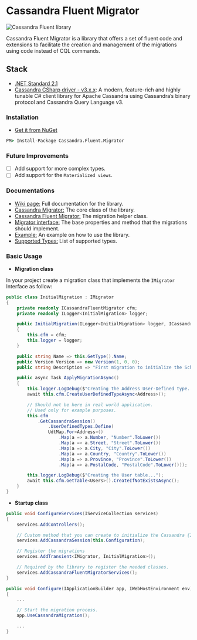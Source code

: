 # Cassandra Fluent Migrator

![Cassandra Fluent library](https://github.com/Youssef-ben/Cassandra.Fluent.Migrator/workflows/Cassandra%20Fluent%20library/badge.svg?branch=dev)

Cassandra Fluent Migrator is a library that offers a set of fluent code and extensions to facilitate the creation and management of the migrations using code instead of CQL commands.

## Stack

* [.NET Standard 2.1](https://docs.microsoft.com/en-us/dotnet/standard/net-standard?WT.mc_id=dotnet-35129-website&tabs=net-standard-2-1)
* [Cassandra CSharp driver - v3.x.x](https://docs.datastax.com/en/developer/csharp-driver/3.16/): A modern, feature-rich and highly tunable C# client library for Apache Cassandra using Cassandra’s binary protocol and Cassandra Query Language v3.

### Installation

* [Get it from NuGet](https://www.nuget.org/packages/Cassandra.Fluent.Migrator/)

```cmd
PM> Install-Package Cassandra.Fluent.Migrator
```

### Future Improvements

* [ ] Add support for more complex types.
* [ ] Add support for the `Materialized views`.

### Documentations

* [Wiki page:](https://github.com/Youssef-ben/Cassandra.Fluent.Migrator/wiki) Full documentation for the library.
* [Cassandra Migrator:](https://github.com/Youssef-ben/Cassandra.Fluent.Migrator/wiki/Cassandra-Migrator) The core class of the library.
* [Cassandra Fluent Migrator:](https://github.com/Youssef-ben/Cassandra.Fluent.Migrator/wiki/Cassandra-Fluent-Migrator) The migration helper class.
* [Migrator interface:](https://github.com/Youssef-ben/Cassandra.Fluent.Migrator/wiki/Migrator-Interface) The base properties and method that the migrations should implement.
* [Example:](https://github.com/Youssef-ben/Cassandra.Fluent.Migrator/wiki/Example) An example on how to use the library.
* [Supported Types:](https://github.com/Youssef-ben/Cassandra.Fluent.Migrator/wiki/Supported-Types) List of supported types.

### Basic Usage

* **Migration class**

In your project create a migration class that implements the `IMigrator` Interface as follow:

```C#
public class InitialMigration : IMigrator
{
    private readonly ICassandraFluentMigrator cfm;
    private readonly ILogger<InitialMigration> logger;

    public InitialMigration(ILogger<InitialMigration> logger, ICassandraFluentMigrator cfm)
    {
        this.cfm = cfm;
        this.logger = logger;
    }

    public string Name => this.GetType().Name;
    public Version Version => new Version(1, 0, 0);
    public string Description => "First migration to initialize the Schema";

    public async Task ApplyMigrationAsync()
    {
        this.logger.LogDebug($"Creating the Address User-Defined type...");
        await this.cfm.CreateUserDefinedTypeAsync<Address>();

        // Should not be here in real world application.
        // Used only for example purposes.
        this.cfm
            .GetCassandraSession()
                .UserDefinedTypes.Define(
                UdtMap.For<Address>()
                    .Map(a => a.Number, "Number".ToLower())
                    .Map(a => a.Street, "Street".ToLower())
                    .Map(a => a.City, "City".ToLower())
                    .Map(a => a.Country, "Country".ToLower())
                    .Map(a => a.Province, "Province".ToLower())
                    .Map(a => a.PostalCode, "PostalCode".ToLower()));

        this.logger.LogDebug($"Creating the User table...");
        await this.cfm.GetTable<Users>().CreateIfNotExistsAsync();
    }
}
```

* **Startup class**

```C#
public void ConfigureServices(IServiceCollection services)
{
    services.AddControllers();

    // Custom method that you can create to initialize the Cassandra {ISession}.
    services.AddCassandraSession(this.Configuration);

    // Register the migrations
    services.AddTransient<IMigrator, InitialMigration>();

    // Required by the library to register the needed classes.
    services.AddCassandraFluentMigratorServices();
}

public void Configure(IApplicationBuilder app, IWebHostEnvironment env)
{
    ...

    // Start the migration process.
    app.UseCassandraMigration();

    ...
}
```
